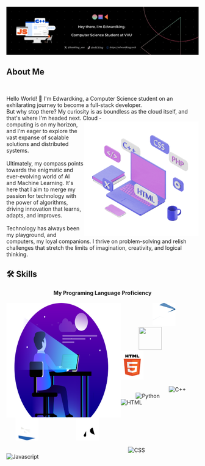 ![Banner](./GithubREADMEBanner.png)
</br>
## About Me
</br>

Hello World! 👋 I'm Edwardking, a Computer Science student on an exhilarating journey to become a full-stack developer. </br>
But why stop there? My curiosity is as boundless as the cloud itself, and that's where I'm headed next. Cloud <img src="./setup.gif" height="300" width="300" align = "right">
  -</br>computing is on my horizon, and I'm eager to explore the vast expanse of scalable solutions and distributed systems. </br>
</br>
Ultimately, my compass points towards the enigmatic and ever-evolving world of AI </br> and Machine Learning. 
  It's here that I aim to merge my passion for technology with</br> the power of algorithms, driving innovation that learns, adapts, and improves.</br>
  </br>
  Technology has always been my playground, and computers, my loyal companions. I thrive on problem-solving and relish challenges that stretch the limits of imagination, creativity, and logical thinking.
  </br>

  ## 🛠️ Skills 
  <h4 align="center"> My Programing Language Proficiency  </h4>
  <img src="./Dev1.png" height="300" width="300" align = "left">  

  <p float="left"> 
        &nbsp;&nbsp;&nbsp;&nbsp;&nbsp;&nbsp;&nbsp;&nbsp;&nbsp;&nbsp;&nbsp;&nbsp;
        &nbsp;&nbsp;&nbsp;&nbsp;&nbsp;&nbsp;&nbsp;
      <img src="./C.gif" height="60" width="60" /> &nbsp; &nbsp; &nbsp; &nbsp; &nbsp; &nbsp; &nbsp; &nbsp; &nbsp; &nbsp; &nbsp; &nbsp; &nbsp;
      <img src="./Python.gif" height="60" width="60" /> &nbsp; &nbsp; &nbsp; &nbsp; &nbsp; &nbsp;
      <img src="./Html.gif" height="75" width="60" />
   </p>

&nbsp; &nbsp; &nbsp; &nbsp; &nbsp;&nbsp;&nbsp;&nbsp;&nbsp;&nbsp;&nbsp;&nbsp;&nbsp;&nbsp;&nbsp;&nbsp;&nbsp;&nbsp;&nbsp;&nbsp; &nbsp;&nbsp;&nbsp;&nbsp;&nbsp;&nbsp;
![C++](https://progress-bar.dev/35) &nbsp; &nbsp; &nbsp; &nbsp; &nbsp; &nbsp; &nbsp; &nbsp; &nbsp; ![Python](https://progress-bar.dev/40) &nbsp; &nbsp; &nbsp; &nbsp; 
&nbsp; &nbsp; &nbsp; &nbsp; &nbsp; ![HTML](https://progress-bar.dev/60) </br>

 <p float="left"> 
        &nbsp;&nbsp;&nbsp;&nbsp;&nbsp;&nbsp;&nbsp;&nbsp;&nbsp;&nbsp;&nbsp;&nbsp;&nbsp;&nbsp;&nbsp;&nbsp;&nbsp;&nbsp;&nbsp;&nbsp;&nbsp;&nbsp;&nbsp;&nbsp;&nbsp;&nbsp;&nbsp;
        &nbsp;&nbsp;&nbsp;&nbsp;&nbsp;&nbsp;&nbsp;  &nbsp; &nbsp; &nbsp; &nbsp; &nbsp; &nbsp; &nbsp; &nbsp; &nbsp; &nbsp; &nbsp;
      <img src="./CSS2.gif" height="60" width="60" />  &nbsp; &nbsp; &nbsp; &nbsp; &nbsp; &nbsp; &nbsp; &nbsp; &nbsp; &nbsp; &nbsp; &nbsp;
      <img src="./Javascript3.gif" height="60" width="60" />
 </p>
 
 &nbsp; &nbsp; &nbsp; &nbsp; &nbsp; &nbsp; &nbsp;&nbsp; &nbsp; &nbsp; &nbsp; &nbsp; &nbsp; &nbsp;&nbsp; &nbsp; &nbsp; &nbsp; &nbsp; &nbsp; &nbsp; &nbsp; &nbsp;&nbsp; &nbsp; &nbsp; &nbsp; &nbsp; &nbsp; &nbsp; &nbsp; &nbsp;&nbsp; &nbsp; &nbsp; &nbsp;
 &nbsp; &nbsp; &nbsp; &nbsp; &nbsp;&nbsp; &nbsp; ![CSS](https://progress-bar.dev/30) &nbsp;&nbsp; &nbsp;&nbsp;&nbsp;&nbsp; &nbsp;&nbsp;&nbsp; &nbsp;&nbsp;&nbsp;&nbsp;&nbsp;&nbsp;![Javascript](https://progress-bar.dev/2) </br>

